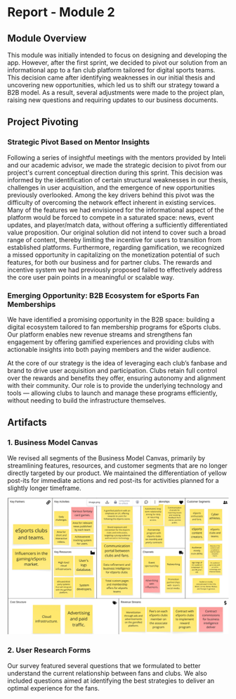 # Report - Module 2

## Module Overview

This module was initially intended to focus on designing and developing the app. However, after the first sprint, we decided to pivot our solution from an informational app to a fan club platform tailored for digital sports teams. This decision came after identifying weaknesses in our initial thesis and uncovering new opportunities, which led us to shift our strategy toward a B2B model. As a result, several adjustments were made to the project plan, raising new questions and requiring updates to our business documents. 

## Project Pivoting

### Strategic Pivot Based on Mentor Insights

Following a series of insightful meetings with the mentors provided by Inteli and our academic advisor, we made the strategic decision to pivot from our project's current conceptual direction during this sprint. This decision was informed by the identification of certain structural weaknesses in our thesis, challenges in user acquisition, and the emergence of new opportunities previously overlooked. Among the key drivers behind this pivot was the difficulty of overcoming the network effect inherent in existing services. Many of the features we had envisioned for the informational aspect of the platform would be forced to compete in a saturated space: news, event updates, and player/match data, without offering a sufficiently differentiated value proposition. Our original solution did not intend to cover such a broad range of content, thereby limiting the incentive for users to transition from established platforms. Furthermore, regarding gamification, we recognized a missed opportunity in capitalizing on the monetization potential of such features, for both our business and for partner clubs. The rewards and incentive system we had previously proposed failed to effectively address the core user pain points in a meaningful or scalable way.

### Emerging Opportunity: B2B Ecosystem for eSports Fan Memberships

We have identified a promising opportunity in the B2B space: building a digital ecosystem tailored to fan membership programs for eSports clubs. Our platform enables new revenue streams and strengthens fan engagement by offering gamified experiences and providing clubs with actionable insights into both paying members and the wider audience.

At the core of our strategy is the idea of leveraging each club’s fanbase and brand to drive user acquisition and participation. Clubs retain full control over the rewards and benefits they offer, ensuring autonomy and alignment with their community. Our role is to provide the underlying technology and tools — allowing clubs to launch and manage these programs efficiently, without needing to build the infrastructure themselves.

## Artifacts

### 1. Business Model Canvas

We revised all segments of the Business Model Canvas, primarily by streamlining features, resources, and customer segments that are no longer directly targeted by our product. We maintained the differentiation of yellow post-its for immediate actions and red post-its for activities planned for a slightly longer timeframe.

<img src="./assets/modulo_2/BMC.png"/>

### 2. User Research Forms

Our survey featured several questions that we formulated to better understand the current relationship between fans and clubs. We also included questions aimed at identifying the best strategies to deliver an optimal experience for the fans.